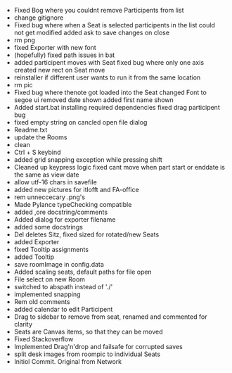 - Fixed Bog where you couldnt remove Participents from list
- change gitignore
- Fixed bug where when a Seat is selected participents in the list could not get modified added ask to save changes on close
- rm png
- fixed Exporter with new font
- (hopefully) fixed path issues in bat
- added participent moves with Seat fixed bug where only one axis created new rect on Seat move
- reinstaller if different user wants to run it from the same location
- rm pic
- Fixed bug where thenote got loaded into the Seat changed Font to segoe ui removed date shown added first name shown
- Added start.bat installing required dependencies fixed drag participent bug
- fixed empty string on cancled open file dialog
- Readme.txt
- update the Rooms
- clean
- Ctrl + S keybind
- added grid snapping exception while pressing shift
- Cleaned up keypress logic fixed cant move when part start or enddate is the same as view date
- allow utf-16 chars in savefile
- added new pictures for itlofft and FA-office
- rem unneccecary .png's
- Made Pylance typeChecking compatible
- added ,ore docstring/comments
- Added dialog for exporter filename
- added some docstrings
- Del deletes Sitz, fixed sized for rotated/new Seats
- added Exporter
- fixed Tooltip assignments
- added Tooltip
- save roomImage in config.data
- Added scaling seats, default paths for file open
- File select on new Room
- switched to abspath instead of './'
- implemented snapping
- Rem old comments
- added calendar to edit Participent
- Drag to sidebar to remove from seat, renamed and commented for clarity
- Seats are Canvas items, so that they can be moved
- Fixed Stackoverflow
- Implemented Drag'n'drop and failsafe for corrupted saves
- split desk images from roompic to individual Seats
- Initiol Commit. Original from Network
